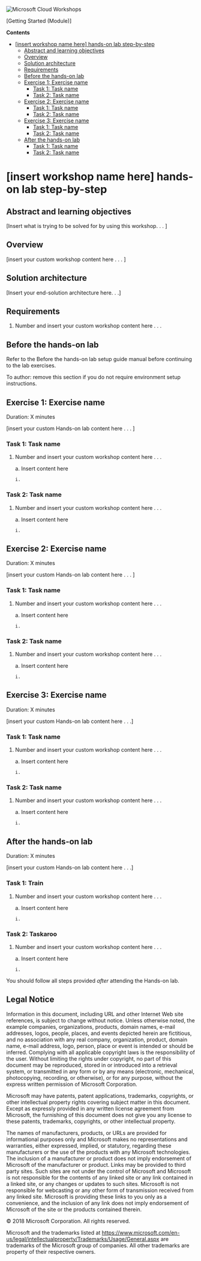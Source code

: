 ![](https://github.com/Microsoft/MCW-Template-Cloud-Workshop/raw/master/Media/ms-cloud-workshop.png "Microsoft Cloud Workshops")

<div class="MCWHeader1">
[Getting Started (Module)]
</div>

**Contents** 

<!-- TOC -->

- [\[insert workshop name here\] hands-on lab step-by-step](#\insert-workshop-name-here\-hands-on-lab-step-by-step)
    - [Abstract and learning objectives](#abstract-and-learning-objectives)
    - [Overview](#overview)
    - [Solution architecture](#solution-architecture)
    - [Requirements](#requirements)
    - [Before the hands-on lab](#before-the-hands-on-lab)
    - [Exercise 1: Exercise name](#exercise-1-exercise-name)
        - [Task 1: Task name](#task-1-task-name)
        - [Task 2: Task name](#task-2-task-name)
    - [Exercise 2: Exercise name](#exercise-2-exercise-name)
        - [Task 1: Task name](#task-1-task-name-1)
        - [Task 2: Task name](#task-2-task-name-1)
    - [Exercise 3: Exercise name](#exercise-3-exercise-name)
        - [Task 1: Task name](#task-1-task-name-2)
        - [Task 2: Task name](#task-2-task-name-2)
    - [After the hands-on lab](#after-the-hands-on-lab)
        - [Task 1: Task name](#task-1-task-name-3)
        - [Task 2: Task name](#Taskaroo)

<!-- /TOC -->

# \[insert workshop name here\] hands-on lab step-by-step 

## Abstract and learning objectives 

\[Insert what is trying to be solved for by using this workshop. . . \]

## Overview

\[insert your custom workshop content here . . . \]

## Solution architecture

\[Insert your end-solution architecture here. . .\]

## Requirements

1.  Number and insert your custom workshop content here . . . 

## Before the hands-on lab

Refer to the Before the hands-on lab setup guide manual before continuing to the lab exercises.

To author: remove this section if you do not require environment setup instructions.

## Exercise 1: Exercise name

Duration: X minutes

\[insert your custom Hands-on lab content here . . . \]

### Task 1: Task name

1.  Number and insert your custom workshop content here . . . 

    a.  Insert content here

        i.  

### Task 2: Task name

1.  Number and insert your custom workshop content here . . . 

    a.  Insert content here

        i.  


## Exercise 2: Exercise name

Duration: X minutes

\[insert your custom Hands-on lab content here . . . \]

### Task 1: Task name

1.  Number and insert your custom workshop content here . . . 

    a.  Insert content here

        i.  

### Task 2: Task name

1.  Number and insert your custom workshop content here . . . 

    a.  Insert content here

        i.  


## Exercise 3: Exercise name

Duration: X minutes

\[insert your custom Hands-on lab content here . . .\]

### Task 1: Task name

1.  Number and insert your custom workshop content here . . .

    a.  Insert content here

        i.  

### Task 2: Task name

1.  Number and insert your custom workshop content here . . .

    a.  Insert content here

        i.  

## After the hands-on lab 

Duration: X minutes

\[insert your custom Hands-on lab content here . . .\]

### Task 1: Train
1.  Number and insert your custom workshop content here . . .

    a.  Insert content here

        i.  

### Task 2: Taskaroo

1.  Number and insert your custom workshop content here . . .

    a.  Insert content here

        i.  
You should follow all steps provided *after* attending the Hands-on lab.


## Legal Notice

Information in this document, including URL and other Internet Web site references, is subject to change without notice. Unless otherwise noted, the example companies, organizations, products, domain names, e-mail addresses, logos, people, places, and events depicted herein are fictitious, and no association with any real company, organization, product, domain name, e-mail address, logo, person, place or event is intended or should be inferred. Complying with all applicable copyright laws is the responsibility of the user. Without limiting the rights under copyright, no part of this document may be reproduced, stored in or introduced into a retrieval system, or transmitted in any form or by any means (electronic, mechanical, photocopying, recording, or otherwise), or for any purpose, without the express written permission of Microsoft Corporation.

Microsoft may have patents, patent applications, trademarks, copyrights, or other intellectual property rights covering subject matter in this document. Except as expressly provided in any written license agreement from Microsoft, the furnishing of this document does not give you any license to these patents, trademarks, copyrights, or other intellectual property.

The names of manufacturers, products, or URLs are provided for informational purposes only and Microsoft makes no representations and warranties, either expressed, implied, or statutory, regarding these manufacturers or the use of the products with any Microsoft technologies. The inclusion of a manufacturer or product does not imply endorsement of Microsoft of the manufacturer or product. Links may be provided to third party sites. Such sites are not under the control of Microsoft and Microsoft is not responsible for the contents of any linked site or any link contained in a linked site, or any changes or updates to such sites. Microsoft is not responsible for webcasting or any other form of transmission received from any linked site. Microsoft is providing these links to you only as a convenience, and the inclusion of any link does not imply endorsement of Microsoft of the site or the products contained therein.

© 2018 Microsoft Corporation. All rights reserved.

Microsoft and the trademarks listed at <https://www.microsoft.com/en-us/legal/intellectualproperty/Trademarks/Usage/General.aspx> are trademarks of the Microsoft group of companies. All other trademarks are property of their respective owners.
